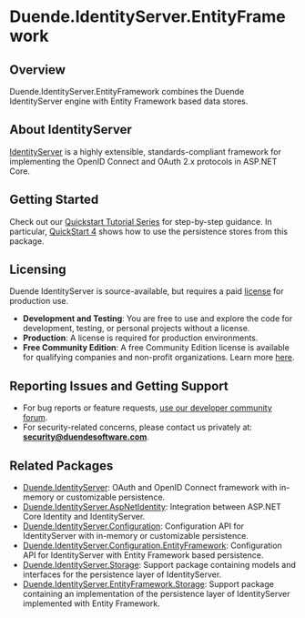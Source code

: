 # Duende.IdentityServer.EntityFramework

## Overview
Duende.IdentityServer.EntityFramework combines the Duende IdentityServer engine with Entity Framework based data stores.

## About IdentityServer
[IdentityServer](https://www.nuget.org/packages/Duende.IdentityServer) is a highly extensible, standards-compliant framework for implementing the OpenID Connect and OAuth 2.x protocols in ASP.NET Core. 

## Getting Started
Check out our [Quickstart Tutorial Series](https://docs.duendesoftware.com/identityserver/quickstarts/0-overview/) for step-by-step guidance.  In particular, [QuickStart 4](https://docs.duendesoftware.com/identityserver/quickstarts/4-entity-framework/) shows how to use the persistence stores from this package.

## Licensing
Duende IdentityServer is source-available, but requires a paid [license](https://duendesoftware.com/products/identityserver) for production use.

- **Development and Testing**: You are free to use and explore the code for development, testing, or personal projects without a license.
- **Production**: A license is required for production environments. 
- **Free Community Edition**: A free Community Edition license is available for qualifying companies and non-profit organizations. Learn more [here](https://duendesoftware.com/products/communityedition).

## Reporting Issues and Getting Support
- For bug reports or feature requests, [use our developer community forum](https://duende.link/community).
- For security-related concerns, please contact us privately at: **security@duendesoftware.com**.

## Related Packages
- [Duende.IdentityServer](https://www.nuget.org/packages/Duende.IdentityServer): OAuth and OpenID Connect framework with in-memory or customizable persistence.
- [Duende.IdentityServer.AspNetIdentity](https://www.nuget.org/packages/Duende.IdentityServer.AspNetIdentity): Integration between ASP.NET Core Identity and IdentityServer.
- [Duende.IdentityServer.Configuration](https://www.nuget.org/packages/Duende.IdentityServer.Configuration): Configuration API for IdentityServer with in-memory or customizable persistence.
- [Duende.IdentityServer.Configuration.EntityFramework](https://www.nuget.org/packages/Duende.IdentityServer.Configuration.EntityFramework): Configuration API for IdentityServer with Entity Framework based persistence.
- [Duende.IdentityServer.Storage](https://www.nuget.org/packages/Duende.IdentityServer.Storage): Support package containing models and interfaces for the persistence layer of IdentityServer.
- [Duende.IdentityServer.EntityFramework.Storage](https://www.nuget.org/packages/Duende.IdentityServer.EntityFramework.Storage): Support package containing an implementation of the persistence layer of IdentityServer implemented with Entity Framework.
